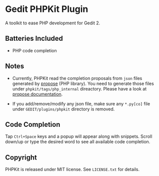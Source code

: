 # Gedit PHPKit Plugin

A toolkit to ease PHP development for Gedit 2.

## Batteries Included

* PHP code completion

## Notes

* Currently, PHPKit read the completion proposals from `json` files generated by [propose](https://github.com/iromli/propose) (PHP library). You need to generate those files under `phpkit/tags/php_internal` direactory. Please have a look at [propose documentation](https://github.com/iromli/propose/blob/master/README.mdown).

* If you add/remove/modify any json file, make sure any `*.py[co]` file under `GEDIT/plugins/phpkit` directory is removed.  

## Code Completion

Tap `Ctrl+Space` keys and a popup will appear along with snippets. Scroll down/up or type the desired word to see all available code completion.

## Copyright

PHPKit is released under MIT license. See `LICENSE.txt` for details.
